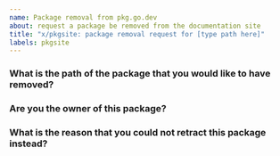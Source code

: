 ```yaml
---
name: Package removal from pkg.go.dev
about: request a package be removed from the documentation site
title: "x/pkgsite: package removal request for [type path here]"
labels: pkgsite
---
```


<!--
Please answer these questions before submitting your issue. Thanks!
-->

### What is the path of the package that you would like to have removed?

<!---
We can remove packages with a shared path prefix.
For example, a request for "github.com/author" would remove all pkg.go.dev pages with that package path prefix.
--->



### Are you the owner of this package?

<!---
Only the package owners can request to have their packages removed from pkg.go.dev.
--->



### What is the reason that you could not retract this package instead?

<!---
If you would like to have your module removed from pkg.go.dev, we recommend that you retract them, so that they can be removed from the go command and proxy.golang.org as well.

Retracting a module version involves adding a retract directive to your go.mod file and publishing a new version. For example: https://github.com/jba/retract-demo/blob/main/go.mod#L5-L8

See https://pkg.go.dev/about#removing-a-package for additional tips on retractions.
--->


